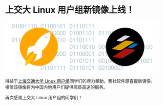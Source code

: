 上交大 Linux 用户组新镜像上线！
==============================

![上交大镜像上线！](/special-issue/20230827/imgs/new-mirror-sjtug.png)

得益于[上海交通大学 Linux 用户组](https://sjtug.org/)同学们的鼎力相助，我社软件源喜提新镜像。相信该镜像将为中国内地用户们提供高质高速的服务。

再次感谢上交大 Linux 用户组的同学们！
